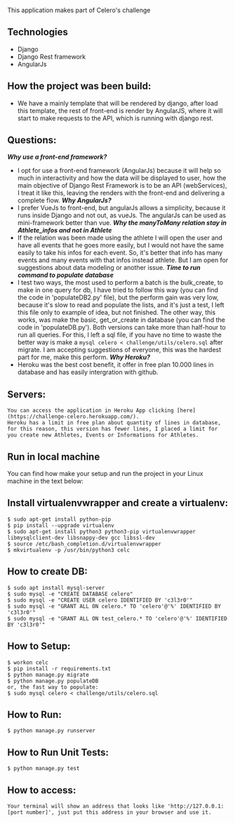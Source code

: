 This application makes part of Celero's challenge


## Technologies
* Django
* Django Rest framework
* AngularJs

## How the project was been build:
* We have a mainly template that will be rendered by django, after load this template, the rest of front-end is render by AngularJS,
where it will start to make requests to the API, which is running with django rest.

## Questions:
***Why use a front-end framework?***
* I opt for use a front-end framework (AngularJs) because it will help so much in interactivity and how the data will be
displayed to user, how the main objective of Django Rest Framework is to be an API (webServices), I treat it like this, leaving the renders
with the front-end and delivering a complete flow.
***Why AngularJs?***
* I prefer VueJs to front-end, but angularJs allows a simplicity, because it runs inside Django and not out, as vueJs. The angularJs can be used
as mini-framework better than vue.
***Why the manyToMany relation stay in Athlete_infos and not in Athlete***
* If the relation was been made using the athlete I will open the user and have all events that he goes more easily,
but I would not have the same easily to take his infos for each event. So, it's better that info has many events and
many events with that infos instead athlete. But I am open for suggestions about data modeling or another issue.
***Time to run command to populate database***
* I test two ways, the most used to perform a batch is the bulk_create, to make in one query for db, I have tried to follow this way (you can find the code in 'populateDB2.py' file), but the perform gain was very low, because it's slow to read and populate the lists, and it's just a test, I left this file only to example of idea, but not finished. The other way, this works, was make the basic, get_or_create in database (you can find the code in 'populateDB.py'). Both versions can take more than half-hour to run all queries. For this, I left a sql file, if you have no time to waste the better way is make a `mysql celero < challenge/utils/celero.sql` after migrate. I am accepting suggestions of everyone, this was the hardest part for me, make this perform.
***Why Heroku?***
* Heroku was the best cost benefit, it offer in free plan 10.000 lines in database and has easily intergration with github.


## Servers:
    You can access the application in Heroku App clicking [here](https://challenge-celero.herokuapp.com/).
    Heroku has a limit in free plan about quantity of lines in database, for this reason, this version has fewer lines, I placed a limit for you create new Athletes, Events or Informations for Athletes.

## Run in local machine
You can find how make your setup and run the project in your Linux machine in the text below:

## Install virtualenvwrapper and create a virtualenv:
    $ sudo apt-get install python-pip
    $ pip install --upgrade virtualenv
    $ sudo apt-get install python3 python3-pip virtualenvwrapper libmysqlclient-dev libsnappy-dev gcc libssl-dev
    $ source /etc/bash_completion.d/virtualenvwrapper
    $ mkvirtualenv -p /usr/bin/python3 celc

## How to create DB:
    $ sudo apt install mysql-server
    $ sudo mysql -e "CREATE DATABASE celero"
    $ sudo mysql -e "CREATE USER celero IDENTIFIED BY 'c3l3r0'"
    $ sudo mysql -e "GRANT ALL ON celero.* TO 'celero'@'%' IDENTIFIED BY 'c3l3r0'"
    $ sudo mysql -e "GRANT ALL ON test_celero.* TO 'celero'@'%' IDENTIFIED BY 'c3l3r0'"

## How to Setup:
    $ workon celc
    $ pip install -r requirements.txt
    $ python manage.py migrate
    $ python manage.py populateDB
    or, the fast way to populate:
    $ sudo mysql celero < challenge/utils/celero.sql

## How to Run:
    $ python manage.py runserver

## How to Run Unit Tests:
    $ python manage.py test

## How to access:
    Your terminal will show an address that looks like 'http://127.0.0.1:[port number]', just put this address in your browser and use it.